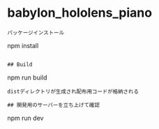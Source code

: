 # babylon_hololens_piano

```
パッケージインストール
```
npm install
```

## Build
```
npm run build
```
distディレクトリが生成され配布用コードが格納される

## 開発用のサーバーを立ち上げて確認
```
npm run dev
```
